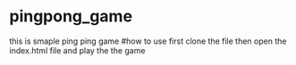 # pingpong_game
this is smaple ping ping game 
#how to use 
first clone the file then 
open the index.html file and play the the game

